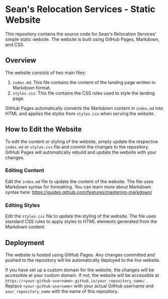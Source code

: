 # Sean's Relocation Services - Static Website

This repository contains the source code for Sean's Relocation Services' simple static website. The website is built using GitHub Pages, Markdown, and CSS.

## Overview

The website consists of two main files:

1. `index.md`: This file contains the content of the landing page written in Markdown format.
2. `styles.css`: This file contains the CSS rules used to style the landing page.

GitHub Pages automatically converts the Markdown content in `index.md` into HTML and applies the styles from `styles.css` when serving the website.

## How to Edit the Website

To edit the content or styling of the website, simply update the respective `index.md` or `styles.css` file and commit the changes to the repository. GitHub Pages will automatically rebuild and update the website with your changes.

### Editing Content

Edit the `index.md` file to update the content of the website. The file uses Markdown syntax for formatting. You can learn more about Markdown syntax here: https://guides.github.com/features/mastering-markdown/

### Editing Styles

Edit the `styles.css` file to update the styling of the website. The file uses standard CSS rules to apply styles to HTML elements generated from the Markdown content.

## Deployment

The website is hosted using GitHub Pages. Any changes committed and pushed to the repository will be automatically deployed to the live website.

If you have set up a custom domain for the website, the changes will be accessible at your custom domain. If not, the website will be accessible at `https://<your-github-username>.github.io/your_repository_name/`. Replace `<your-github-username>` with your actual GitHub username and `your_repository_name` with the name of this repository.
